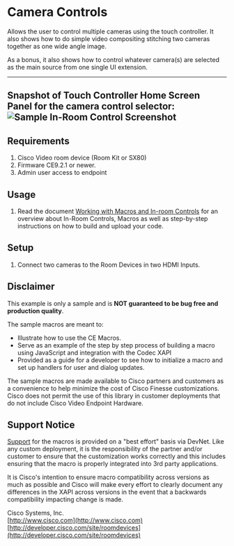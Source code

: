 # Camera Controls
Allows the user to control multiple cameras using the touch controller. It also shows how to do simple video compositing stitching two cameras together as one wide angle image.

As a bonus, it also shows how to control whatever camera(s) are selected as the main source from one single UI extension.

---
Snapshot of Touch Controller Home Screen Panel for the camera control selector:
![Sample In-Room Control Screenshot](camera_controls_touch10.png)
---


## Requirements
1. Cisco Video room device (Room Kit or SX80)
2. Firmware CE9.2.1 or newer.
4. Admin user access to endpoint

## Usage
1. Read the document [Working with Macros and In-room Controls](https://www.cisco.com/c/dam/en/us/td/docs/telepresence/endpoint/ce92/sx-mx-dx-room-kit-customization-guide-ce92.pdf) for an overview about In-Room Controls, Macros as well as step-by-step instructions on how to build and upload your code.

## Setup
1. Connect two cameras to the Room Devices in two HDMI Inputs.



## Disclaimer
This example is only a sample and is **NOT guaranteed to be bug free and production quality**.

The sample macros are meant to:
- Illustrate how to use the CE Macros.
- Serve as an example of the step by step process of building a macro using JavaScript and integration with the Codec XAPI
- Provided as a guide for a developer to see how to initialize a macro and set up handlers for user and dialog updates.

The sample macros are made available to Cisco partners and customers as a convenience to help minimize the cost of Cisco Finesse customizations. Cisco does not permit the use of this library in customer deployments that do not include Cisco Video Endpoint Hardware.

## Support Notice
[Support](http://developer.cisco.com/site/devnet/support) for the macros is provided on a "best effort" basis via DevNet. Like any custom deployment, it is the responsibility of the partner and/or customer to ensure that the customization works correctly and this includes ensuring that the macro is properly integrated into 3rd party applications.

It is Cisco's intention to ensure macro compatibility across versions as much as possible and Cisco will make every effort to clearly document any differences in the XAPI across versions in the event that a backwards compatibility impacting change is made.

Cisco Systems, Inc.<br>
[http://www.cisco.com](http://www.cisco.com)<br>
[http://developer.cisco.com/site/roomdevices](http://developer.cisco.com/site/roomdevices)
